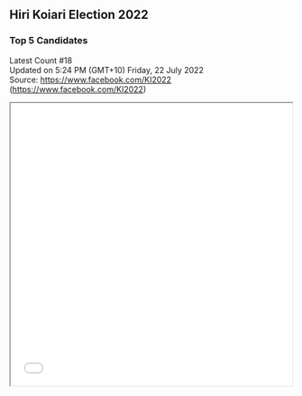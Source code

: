 ## Hiri Koiari Election 2022
### Top 5 Candidates
Latest Count #18 <br>
Updated on 5:24 PM (GMT+10) Friday, 22 July 2022 <br>
Source: https://www.facebook.com/KI2022 (https://www.facebook.com/KI2022)

<iframe src="Hiri Koiari Count 18.html" height="500" width="500"></iframe>
<br>


